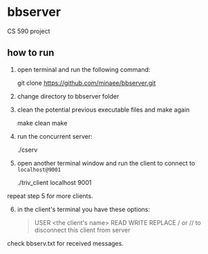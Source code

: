 # bbserver
CS 590 project


## how to run
 1. open terminal and run the following command:

    git clone https://github.com/minaee/bbserver.git

 2. change directory to bbserver folder

 3. clean the potential previous executable files and make again

    make clean
    make

 4. run the concurrent server:

    ./cserv

 5. open another terminal window and run the client to connect to `localhost@9001`

    ./triv_client localhost 9001

repeat step 5 for more clients.

 6. in the client's terminal you have these options:

    > USER <the client's name>
    > READ <message number>
    > WRITE <message>
    > REPLACE <message number>/<your new message to replcae old one>
    > <quit> or <blank input>  // to disconnect this client from server

check bbserv.txt for received messages.
